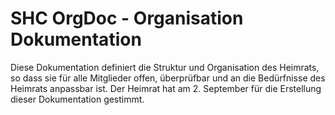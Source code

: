# SHC OrgDoc - Organisation Dokumentation

Diese Dokumentation definiert die Struktur und Organisation des Heimrats, so dass sie für alle Mitglieder offen, überprüfbar und an die Bedürfnisse des Heimrats anpassbar ist. Der Heimrat hat am 2. September für die Erstellung dieser Dokumentation gestimmt.
